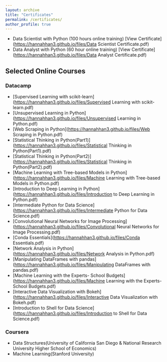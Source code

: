 ```yaml
---
layout: archive
title: "Certificates"
permalink: /certificates/
author_profile: true
---
```

* Data Scientist with Python (100 hours online training) [View Certificate](https://hannahhan3.github.io/files/Data Scientist Certificate.pdf)
* Data Analyst with Python (60 hour online training) [View Certificate](https://hannahhan3.github.io/files/Data Analyst Certificate.pdf)

## Selected Online Courses
### Datacamp
* [Supervised Learning with scikit-learn](https://hannahhan3.github.io/files/Supervised Learning with scikit-learn.pdf)
* [Unsupervised Learning in Python](https://hannahhan3.github.io/files/Unsupervised Learning in Python.pdf)
* [Web Scraping in Python](https://hannahhan3.github.io/files/Web Scraping in Python.pdf)
* [Statistical Thinking in Python(Part1)](https://hannahhan3.github.io/files/Statistical Thinking in Python(Part1).pdf)
* [Statistical Thinking in Python(Part2)](https://hannahhan3.github.io/files/Statistical Thinking in Python(Part2).pdf)
* [Machine Learning with Tree-based Models in Python](https://hannahhan3.github.io/files/Machine Learning with Tree-based Models in Python.pdf)
* [Introduction to Deep Learning in Python](https://hannahhan3.github.io/files/Introduction to Deep Learning in Python.pdf)
* [Intermediate Python for Data Science](https://hannahhan3.github.io/files/Intermediate Python for Data Science.pdf)
* [Convolutional Neural Networks for Image Processing](https://hannahhan3.github.io/files/Convolutional Neural Networks for Image Processing.pdf)
* [Conda Essentials](https://hannahhan3.github.io/files/Conda Essentials.pdf)
* [Network Analysis in Python](https://hannahhan3.github.io/files/Network Analysis in Python.pdf)
* [Manipulating DataFrames with pandas](https://hannahhan3.github.io/files/Manipulating DataFrames with pandas.pdf)
* [Machine Learning with the Experts- School Budgets](https://hannahhan3.github.io/files/Machine Learning with the Experts- School Budgets.pdf)
* [Interactive Data Visualization with Bokeh](https://hannahhan3.github.io/files/Interactive Data Visualization with Bokeh.pdf)
* [Introduction to Shell for Data Science](https://hannahhan3.github.io/files/Introduction to Shell for Data Science.pdf)
### Coursera
* Data Structures(University of California San Diego & National Research University Higher School of Economics)
* Machine Learning(Stanford University)

